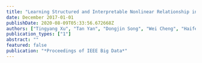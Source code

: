 ```yaml
---
title: "Learning Structured and Interpretable Nonlinear Relationship in Complex Physical Systems"
date: December 2017-01-01
publishDate: 2020-08-09T05:33:56.672668Z
authors: ["Tingyang Xu", "Tan Yan", "Dongjin Song", "Wei Cheng", "Haifeng Chen", "Guofei Jiang", " JinboBi"]
publication_types: ["1"]
abstract: ""
featured: false
publication: "*Proceedings of IEEE Big Data*"
---
```


